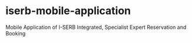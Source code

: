 # iserb-mobile-application
Mobile Application of I-SERB Integrated, Specialist Expert Reservation and Booking

